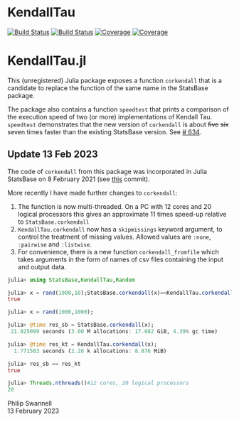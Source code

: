 # KendallTau

[![Build Status](https://travis-ci.com/PGS62/KendallTau.jl.svg?branch=master)](https://travis-ci.com/PGS62/KendallTau.jl)
[![Build Status](https://ci.appveyor.com/api/projects/status/github/PGS62/KendallTau.jl?svg=true)](https://ci.appveyor.com/project/PGS62/KendallTau-jl)
[![Coverage](https://codecov.io/gh/PGS62/KendallTau.jl/branch/master/graph/badge.svg)](https://codecov.io/gh/PGS62/KendallTau.jl)
[![Coverage](https://coveralls.io/repos/github/PGS62/KendallTau.jl/badge.svg?branch=master)](https://coveralls.io/github/PGS62/KendallTau.jl?branch=master)
# KendallTau.jl

This (unregistered) Julia package exposes a function `corkendall` that is a candidate to replace the function of the same name in the StatsBase package. 

The package also contains a function `speedtest` that prints a comparison of the execution speed of two (or more) implementations of Kendall Tau. `speedtest` demonstrates that the new version of `corkendall` is about ~~five~~ ~~six~~ seven times faster than the existing StatsBase version. See [# 634](https://github.com/JuliaStats/StatsBase.jl/issues/634).

## Update 13 Feb 2023
The code of `corkendall` from this package was incorporated in Julia StatsBase on 8 February 2021 (see [this](https://github.com/JuliaStats/StatsBase.jl/commit/11ac5b596405367b3217d3d962e22523fef9bb0d) commit).

More recently I have made further changes to `corkendall`:

1) The function is now multi-threaded. On a PC with 12 cores and 20 logical processors this gives an approximate 11 times speed-up relative to `StatsBase.corkendall`
2) `KendallTau.corkendall` now has a `skipmissings` keyword argument, to control the treatment of missing values. Allowed values are `:none`, `:pairwise` and `:listwise`.
3) For convenience, there is a new function `corkendall_fromfile` which takes arguments in the form of names of csv files containing the input and output data.
 

```julia
julia> using StatsBase,KendallTau,Random

julia> x = rand(1000,10);StatsBase.corkendall(x)==KendallTau.corkendall(x)#compile
true

julia> x = rand(1000,1000);

julia> @time res_sb = StatsBase.corkendall(x);
 21.025099 seconds (3.00 M allocations: 17.082 GiB, 4.39% gc time)

julia> @time res_kt = KendallTau.corkendall(x);
  1.771583 seconds (2.28 k allocations: 8.876 MiB)

julia> res_sb == res_kt
true

julia> Threads.nthreads()#12 cores, 20 logical processors
20
```

Philip Swannell  
13 February 2023
